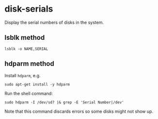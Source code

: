 # disk-serials

  Display the serial numbers of disks in the system.

## lsblk method

    lsblk -o NAME,SERIAL

## hdparm method

Install `hdparm`, e.g.

    sudo apt-get install -y hdparm

Run the shell command:

    sudo hdparm -I /dev/sd? |& grep -E 'Serial Number|/dev'

Note that this command discards errors so some disks might not show up.
